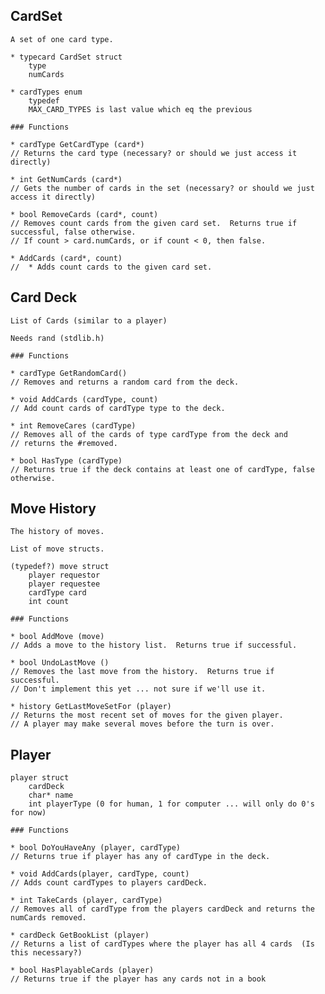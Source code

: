 ## CardSet

	A set of one card type.

	* typecard CardSet struct
		type
		numCards

	* cardTypes enum
		typedef
		MAX_CARD_TYPES is last value which eq the previous

	### Functions

	* cardType GetCardType (card*)
	// Returns the card type (necessary? or should we just access it directly)

	* int GetNumCards (card*)
	// Gets the number of cards in the set (necessary? or should we just access it directly)

	* bool RemoveCards (card*, count)
	// Removes count cards from the given card set.  Returns true if successful, false otherwise.
	// If count > card.numCards, or if count < 0, then false.

	* AddCards (card*, count)
	//	* Adds count cards to the given card set.

## Card Deck

	List of Cards (similar to a player)

	Needs rand (stdlib.h)

	### Functions

	* cardType GetRandomCard()
	// Removes and returns a random card from the deck.

	* void AddCards (cardType, count)
	// Add count cards of cardType type to the deck.

	* int RemoveCares (cardType)
	// Removes all of the cards of type cardType from the deck and
	// returns the #removed.

	* bool HasType (cardType)
	// Returns true if the deck contains at least one of cardType, false otherwise.


## Move History

	The history of moves.

	List of move structs.

	(typedef?) move struct
		player requestor
		player requestee
		cardType card
		int count

	### Functions

	* bool AddMove (move)
	// Adds a move to the history list.  Returns true if successful.

	* bool UndoLastMove ()
	// Removes the last move from the history.  Returns true if successful.
	// Don't implement this yet ... not sure if we'll use it.

	* history GetLastMoveSetFor (player)
	// Returns the most recent set of moves for the given player.
	// A player may make several moves before the turn is over.

## Player

	player struct
		cardDeck
		char* name
		int playerType (0 for human, 1 for computer ... will only do 0's for now)

	### Functions

	* bool DoYouHaveAny (player, cardType)
	// Returns true if player has any of cardType in the deck.

	* void AddCards(player, cardType, count)
	// Adds count cardTypes to players cardDeck.

	* int TakeCards (player, cardType)
	// Removes all of cardType from the players cardDeck and returns the numCards removed.

	* cardDeck GetBookList (player)
	// Returns a list of cardTypes where the player has all 4 cards  (Is this necessary?)

	* bool HasPlayableCards (player)
	// Returns true if the player has any cards not in a book
